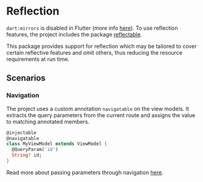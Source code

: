 # Reflection

`dart:mirrors` is disabled in Flutter (more info [here](https://docs.flutter.dev/resources/faq#does-flutter-come-with-a-reflection--mirrors-system)). To use reflection features, the project includes the package [reflectable](https://pub.dev/packages/reflectable).

This package provides support for reflection which may be tailored to cover certain reflective features and omit others, thus reducing the resource requirements at run time.

## Scenarios


### Navigation

The project uses a custom annotation `navigatable` on the view models. It extracts the query parameters from the current route and assigns the value to matching annotated members.

```dart
@injectable
@navigatable
class MyViewModel extends ViewModel {
  @QueryParam('id')
  String? id;
}
```

Read more about passing parameters through navigation [here](ui/navigation.md#passing-parameter).